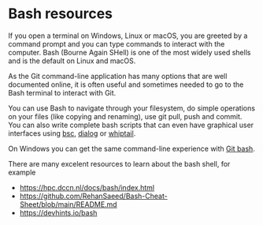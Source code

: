 # Bash resources

If you open a terminal on Windows, Linux or macOS, you are greeted by a command prompt and you can type commands to interact with the computer. Bash (Bourne Again SHell) is one of the most widely used shells and is the default on Linux and macOS.

As the Git command-line application has many options that are well documented online, it is often useful and sometimes needed to go to the Bash terminal to interact with Git.  

You can use Bash to navigate through your filesystem, do simple operations on your files (like copying and renaming), use git pull, push and commit. You can also write complete bash scripts that can even have graphical user interfaces using [bsc](https://bashsimplecurses.readthedocs.io/en/master/), [dialog](https://linuxcommand.org/lc3_adv_dialog.php) or [whiptail](https://en.wikibooks.org/wiki/Bash_Shell_Scripting/Whiptail).

On Windows you can get the same command-line experience with [Git bash](https://gitforwindows.org).

There are many excelent resources to learn about the bash shell, for example

-  <https://hpc.dccn.nl/docs/bash/index.html>
-  <https://github.com/RehanSaeed/Bash-Cheat-Sheet/blob/main/README.md>
-  <https://devhints.io/bash>
